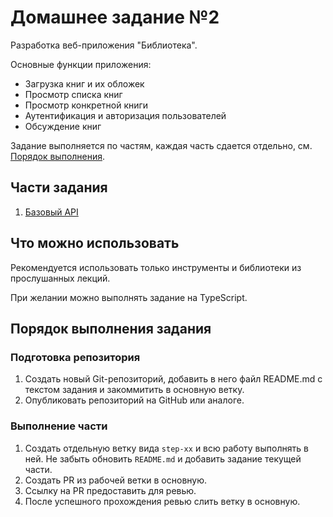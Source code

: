 # Домашнее задание №2

Разработка веб-приложения "Библиотека".

Основные функции приложения:

* Загрузка книг и их обложек
* Просмотр списка книг
* Просмотр конкретной книги
* Аутентификация и авторизация пользователей
* Обсуждение книг

Задание выполняется по частям, каждая часть сдается отдельно, см. [Порядок выполнения](#порядок-выполнения).

## Части задания

1. [Базовый API](./STEP-01.md)

## Что можно использовать

Рекомендуется использовать только инструменты и библиотеки из прослушанных лекций.

При желании можно выполнять задание на TypeScript.

## Порядок выполнения задания

### Подготовка репозитория

1. Создать новый Git-репозиторий, добавить в него файл README.md с текстом задания и закоммитить в основную ветку.
2. Опубликовать репозиторий на GitHub или аналоге.

### Выполнение части

1. Создать отдельную ветку вида `step-xx` и всю работу выполнять в ней. Не забыть обновить `README.md` и добавить задание текущей части.
2. Создать PR из рабочей ветки в основную.
3. Ссылку на PR предоставить для ревью.
4. После успешного прохождения ревью слить ветку в основную.